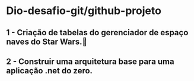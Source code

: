 # Dio-desafio-git/github-projeto 
## 1 - Criação de tabelas do gerenciador de espaço naves do Star Wars.:rocket:
## 2 - Construir uma arquitetura base para uma aplicação .net do zero.
